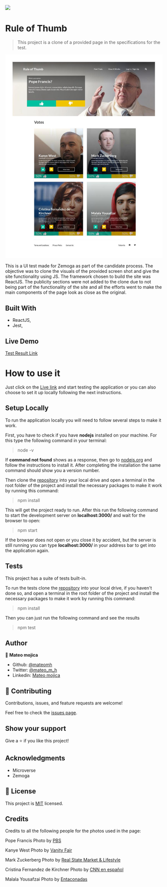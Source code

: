 ![](https://img.shields.io/badge/Microverse-blueviolet)

# Rule of Thumb 

> This project is a clone of a provided page in the specifications for the test.

![screenshot](./src/assets/images/screenshot.jpg)

This is a UI test made for Zemoga as part of the candidate process. The objective was to clone the visuals of the provided screen shot and give the site functionality using JS. The framework chosen to build the site was ReactJS. The publicity sections were not added to the clone due to not being part of the functionality of the site and all the efforts went to make the main components of the page look as close as the original.

## Built With

- ReactJS,
- Jest,

## Live Demo

[Test Result Link](https://zemoga-test-mm.netlify.app/)

# How to use it

Just click on the [Live link](https://zemoga-test-mm.netlify.app/) and start testing the application or you can also choose to set it up locally following the next instructions.

## Setup Locally

To run the application locally you will need to follow several steps to make it work.

First, you have to check if you have **nodejs** installed on your machine. For this type the following command in your terminal:

> node -v

If **command not found** shows as a response, then go to [nodejs.org](https://nodejs.org/en/) and follow the instructions to install it. After completing the installation the same command should show you a version number.

Then clone the [repository](https://github.com/mateomh/zemoga-ui-test.git) into your local drive and open a terminal in the root folder of the project and install the necessary packages to make it work by running this command:

> npm install

This will get the project ready to run. After this run the following command to start the development server on **localhost:3000/** and wait for the browser to open:

> npm start

If the browser does not open or you close it by accident, but the server is still running you can type **localhost:3000/** in your address bar to get into the application again.


## Tests

This project has a suite of tests built-in.

To run the tests clone the [repository](https://github.com/mateomh/Pokedex-React.git) into your local drive, if you haven't done so, and open a terminal in the root folder of the project and install the necessary packages to make it work by running this command:

> npm install

Then you can just run the following command and see the results

> npm test


## Author

👤 **Mateo mojica**

- Github: [@mateomh](https://github.com/mateomh)
- Twitter: [@mateo_m_h](https://twitter.com/mateo_m_h)
- Linkedin: [Mateo mojica](https://linkedin.com/mateo_mojica_hernandez)


## 🤝 Contributing

Contributions, issues, and feature requests are welcome!

Feel free to check the [issues page](issues/).

## Show your support

Give a ⭐️ if you like this project!

## Acknowledgments

- Microverse
- Zemoga

## 📝 License

This project is [MIT](https://opensource.org/licenses/MIT) licensed.

## Credits

Credits to all the following people for the photos used in the page:

Pope Francis Photo by <a href="https://www.pbs.org/wgbh/frontline/article/pope-francis-in-his-own-words/">PBS</a>

Kanye West Photo by <a href="https://www.vanityfair.com/people/kanye-west">Vanity Fair</a>

Mark Zuckerberg Photo by <a href="https://realestatemarket.com.mx/influencers/mark-zuckerberg">Real State Market & Lifestyle</a>

Cristina Fernandez de Kirchner Photo by <a href="https://cnnespanol.cnn.com/2018/03/06/cristina-fernandez-kirchner-amia-causas-los-sauces-hotesur-peores-momentos/">CNN en español</a>

Malala Yousafzai Photo by <a href="https://entaconadas.co/malala-yousafzai-joven-con-proposito/">Entaconadas</a>